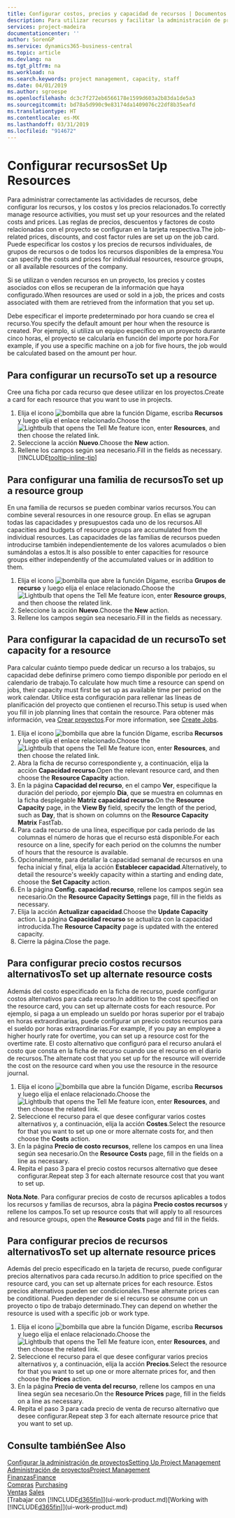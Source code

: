 ```yaml
---
title: Configurar costos, precios y capacidad de recursos | Documentos de Microsoft
description: Para utilizar recursos y facilitar la administración de proyectos, especifique costes y precios para recursos individuales o grupos de recursos, y configure la capacidad de recursos.
services: project-madeira
documentationcenter: ''
author: SorenGP
ms.service: dynamics365-business-central
ms.topic: article
ms.devlang: na
ms.tgt_pltfrm: na
ms.workload: na
ms.search.keywords: project management, capacity, staff
ms.date: 04/01/2019
ms.author: sgroespe
ms.openlocfilehash: dc3c7f272eb6566178e1599d603a2b83da1de5a3
ms.sourcegitcommit: bd78a5d990c9e83174da1409076c22df8b35eafd
ms.translationtype: HT
ms.contentlocale: es-MX
ms.lasthandoff: 03/31/2019
ms.locfileid: "914672"
---
```

# <a name="set-up-resources"></a><span data-ttu-id="5f317-103">Configurar recursos</span><span class="sxs-lookup"><span data-stu-id="5f317-103">Set Up Resources</span></span>
<span data-ttu-id="5f317-104">Para administrar correctamente las actividades de recursos, debe configurar los recursos, y los costos y los precios relacionados.</span><span class="sxs-lookup"><span data-stu-id="5f317-104">To correctly manage resource activities, you must set up your resources and the related costs and prices.</span></span> <span data-ttu-id="5f317-105">Las reglas de precios, descuentos y factores de costo relacionadas con el proyecto se configuran en la tarjeta respectiva.</span><span class="sxs-lookup"><span data-stu-id="5f317-105">The job-related prices, discounts, and cost factor rules are set up on the job card.</span></span> <span data-ttu-id="5f317-106">Puede especificar los costos y los precios de recursos individuales, de grupos de recursos o de todos los recursos disponibles de la empresa.</span><span class="sxs-lookup"><span data-stu-id="5f317-106">You can specify the costs and prices for individual resources, resource groups, or all available resources of the company.</span></span>

<span data-ttu-id="5f317-107">Si se utilizan o venden recursos en un proyecto, los precios y costes asociados con ellos se recuperan de la información que haya configurado.</span><span class="sxs-lookup"><span data-stu-id="5f317-107">When resources are used or sold in a job, the prices and costs associated with them are retrieved from the information that you set up.</span></span>

<span data-ttu-id="5f317-108">Debe especificar el importe predeterminado por hora cuando se crea el recurso.</span><span class="sxs-lookup"><span data-stu-id="5f317-108">You specify the default amount per hour when the resource is created.</span></span> <span data-ttu-id="5f317-109">Por ejemplo, si utiliza un equipo específico en un proyecto durante cinco horas, el proyecto se calcularía en función del importe por hora.</span><span class="sxs-lookup"><span data-stu-id="5f317-109">For example, if you use a specific machine on a job for five hours, the job would be calculated based on the amount per hour.</span></span>

## <a name="to-set-up-a-resource"></a><span data-ttu-id="5f317-110">Para configurar un recurso</span><span class="sxs-lookup"><span data-stu-id="5f317-110">To set up a resource</span></span>
<span data-ttu-id="5f317-111">Cree una ficha por cada recurso que desee utilizar en los proyectos.</span><span class="sxs-lookup"><span data-stu-id="5f317-111">Create a card for each resource that you want to use in projects.</span></span>

1. <span data-ttu-id="5f317-112">Elija el icono ![bombilla que abre la función Dígame](media/ui-search/search_small.png "Dígame que desea hacer"), escriba **Recursos** y luego elija el enlace relacionado.</span><span class="sxs-lookup"><span data-stu-id="5f317-112">Choose the ![Lightbulb that opens the Tell Me feature](media/ui-search/search_small.png "Tell me what you want to do") icon, enter **Resources**, and then choose the related link.</span></span>
2. <span data-ttu-id="5f317-113">Seleccione la acción **Nuevo**.</span><span class="sxs-lookup"><span data-stu-id="5f317-113">Choose the **New** action.</span></span>
3. <span data-ttu-id="5f317-114">Rellene los campos según sea necesario.</span><span class="sxs-lookup"><span data-stu-id="5f317-114">Fill in the fields as necessary.</span></span> [!INCLUDE[tooltip-inline-tip](includes/tooltip-inline-tip_md.md)]  

## <a name="to-set-up-a-resource-group"></a><span data-ttu-id="5f317-115">Para configurar una familia de recursos</span><span class="sxs-lookup"><span data-stu-id="5f317-115">To set up a resource group</span></span>
<span data-ttu-id="5f317-116">En una familia de recursos se pueden combinar varios recursos.</span><span class="sxs-lookup"><span data-stu-id="5f317-116">You can combine several resources in one resource group.</span></span> <span data-ttu-id="5f317-117">En ellas se agrupan todas las capacidades y presupuestos cada uno de los recursos.</span><span class="sxs-lookup"><span data-stu-id="5f317-117">All capacities and budgets of resource groups are accumulated from the individual resources.</span></span> <span data-ttu-id="5f317-118">Las capacidades de las familias de recursos pueden introducirse también independientemente de los valores acumulados o bien sumándolas a estos.</span><span class="sxs-lookup"><span data-stu-id="5f317-118">It is also possible to enter capacities for resource groups either independently of the accumulated values or in addition to them.</span></span>

1. <span data-ttu-id="5f317-119">Elija el icono ![bombilla que abre la función Dígame](media/ui-search/search_small.png "Dígame que desea hacer"), escriba **Grupos de recurso** y luego elija el enlace relacionado.</span><span class="sxs-lookup"><span data-stu-id="5f317-119">Choose the ![Lightbulb that opens the Tell Me feature](media/ui-search/search_small.png "Tell me what you want to do") icon, enter **Resource groups**, and then choose the related link.</span></span>
2. <span data-ttu-id="5f317-120">Seleccione la acción **Nuevo**.</span><span class="sxs-lookup"><span data-stu-id="5f317-120">Choose the **New** action.</span></span>
3. <span data-ttu-id="5f317-121">Rellene los campos según sea necesario.</span><span class="sxs-lookup"><span data-stu-id="5f317-121">Fill in the fields as necessary.</span></span>

## <a name="to-set-capacity-for-a-resource"></a><span data-ttu-id="5f317-122">Para configurar la capacidad de un recurso</span><span class="sxs-lookup"><span data-stu-id="5f317-122">To set capacity for a resource</span></span>
<span data-ttu-id="5f317-123">Para calcular cuánto tiempo puede dedicar un recurso a los trabajos, su capacidad debe definirse primero como tiempo disponible por periodo en el calendario de trabajo.</span><span class="sxs-lookup"><span data-stu-id="5f317-123">To calculate how much time a resource can spend on jobs, their capacity must first be set up as available time per period on the work calendar.</span></span> <span data-ttu-id="5f317-124">Utilice esta configuración para rellenar las líneas de planificación del proyecto que contienen el recurso.</span><span class="sxs-lookup"><span data-stu-id="5f317-124">This setup is used when you fill in job planning lines that contain the resource.</span></span> <span data-ttu-id="5f317-125">Para obtener más información, vea [Crear proyectos](projects-how-create-jobs.md).</span><span class="sxs-lookup"><span data-stu-id="5f317-125">For more information, see [Create Jobs](projects-how-create-jobs.md).</span></span>

1. <span data-ttu-id="5f317-126">Elija el icono ![bombilla que abre la función Dígame](media/ui-search/search_small.png "Dígame que desea hacer"), escriba **Recursos** y luego elija el enlace relacionado.</span><span class="sxs-lookup"><span data-stu-id="5f317-126">Choose the ![Lightbulb that opens the Tell Me feature](media/ui-search/search_small.png "Tell me what you want to do") icon, enter **Resources**, and then choose the related link.</span></span>
2. <span data-ttu-id="5f317-127">Abra la ficha de recurso correspondiente y, a continuación, elija la acción **Capacidad recurso**.</span><span class="sxs-lookup"><span data-stu-id="5f317-127">Open the relevant resource card, and then choose the **Resource Capacity** action.</span></span>
3. <span data-ttu-id="5f317-128">En la página **Capacidad del recurso**, en el campo **Ver**, especifique la duración del periodo, por ejemplo **Día**, que se muestra en columnas en la ficha desplegable **Matriz capacidad recurso**.</span><span class="sxs-lookup"><span data-stu-id="5f317-128">On the **Resource Capacity** page, in the **View By** field, specify the length of the period, such as **Day**, that is shown on columns on the **Resource Capacity Matrix** FastTab.</span></span>
4. <span data-ttu-id="5f317-129">Para cada recurso de una línea, especifique por cada periodo de las columnas el número de horas que el recurso está disponible.</span><span class="sxs-lookup"><span data-stu-id="5f317-129">For each resource on a line, specify for each period on the columns the number of hours that the resource is available.</span></span>
5. <span data-ttu-id="5f317-130">Opcionalmente, para detallar la capacidad semanal de recursos en una fecha inicial y final, elija la acción **Establecer capacidad**.</span><span class="sxs-lookup"><span data-stu-id="5f317-130">Alternatively, to detail the resource's weekly capacity within a starting and ending date, choose the **Set Capacity** action.</span></span>
6. <span data-ttu-id="5f317-131">En la página **Config. capacidad recurso**, rellene los campos según sea necesario.</span><span class="sxs-lookup"><span data-stu-id="5f317-131">On the **Resource Capacity Settings** page, fill in the fields as necessary.</span></span>
7. <span data-ttu-id="5f317-132">Elija la acción **Actualizar capacidad**.</span><span class="sxs-lookup"><span data-stu-id="5f317-132">Choose the **Update Capacity** action.</span></span> <span data-ttu-id="5f317-133">La página **Capacidad recurso** se actualiza con la capacidad introducida.</span><span class="sxs-lookup"><span data-stu-id="5f317-133">The **Resource Capacity** page is updated with the entered capacity.</span></span>
8. <span data-ttu-id="5f317-134">Cierre la página.</span><span class="sxs-lookup"><span data-stu-id="5f317-134">Close the page.</span></span>

## <a name="to-set-up-alternate-resource-costs"></a><span data-ttu-id="5f317-135">Para configurar precio costos recursos alternativos</span><span class="sxs-lookup"><span data-stu-id="5f317-135">To set up alternate resource costs</span></span>
<span data-ttu-id="5f317-136">Además del costo especificado en la ficha de recurso, puede configurar costos alternativos para cada recurso.</span><span class="sxs-lookup"><span data-stu-id="5f317-136">In addition to the cost specified on the resource card, you can set up alternate costs for each resource.</span></span> <span data-ttu-id="5f317-137">Por ejemplo, si paga a un empleado un sueldo por horas superior por el trabajo en horas extraordinarias, puede configurar un precio costos recursos para el sueldo por horas extraordinarias.</span><span class="sxs-lookup"><span data-stu-id="5f317-137">For example, if you pay an employee a higher hourly rate for overtime, you can set up a resource cost for the overtime rate.</span></span> <span data-ttu-id="5f317-138">El costo alternativo que configuró para el recurso anulará el costo que consta en la ficha de recurso cuando use el recurso en el diario de recursos.</span><span class="sxs-lookup"><span data-stu-id="5f317-138">The alternate cost that you set up for the resource will override the cost on the resource card when you use the resource in the resource journal.</span></span>

1. <span data-ttu-id="5f317-139">Elija el icono ![bombilla que abre la función Dígame](media/ui-search/search_small.png "Dígame que desea hacer"), escriba **Recursos** y luego elija el enlace relacionado.</span><span class="sxs-lookup"><span data-stu-id="5f317-139">Choose the ![Lightbulb that opens the Tell Me feature](media/ui-search/search_small.png "Tell me what you want to do") icon, enter **Resources**, and then choose the related link.</span></span>  
2. <span data-ttu-id="5f317-140">Seleccione el recurso para el que desee configurar varios costes alternativos y, a continuación, elija la acción **Costes**.</span><span class="sxs-lookup"><span data-stu-id="5f317-140">Select the resource for that you want to set up one or more alternate costs for, and then choose the **Costs** action.</span></span>  
3. <span data-ttu-id="5f317-141">En la página **Precio de costo recursos**, rellene los campos en una línea según sea necesario.</span><span class="sxs-lookup"><span data-stu-id="5f317-141">On the **Resource Costs** page, fill in the fields on a line as necessary.</span></span>  
4. <span data-ttu-id="5f317-142">Repita el paso 3 para el precio costos recursos alternativo que desee configurar.</span><span class="sxs-lookup"><span data-stu-id="5f317-142">Repeat step 3 for each alternate resource cost that you want to set up.</span></span>

<span data-ttu-id="5f317-143">**Nota**.</span><span class="sxs-lookup"><span data-stu-id="5f317-143">**Note**.</span></span> <span data-ttu-id="5f317-144">Para configurar precios de costo de recursos aplicables a todos los recursos y familias de recursos, abra la página **Precio costos recursos** y rellene los campos.</span><span class="sxs-lookup"><span data-stu-id="5f317-144">To set up resource costs that will apply to all resources and resource groups, open the **Resource Costs** page and fill in the fields.</span></span>

## <a name="to-set-up-alternate-resource-prices"></a><span data-ttu-id="5f317-145">Para configurar precios de recursos alternativos</span><span class="sxs-lookup"><span data-stu-id="5f317-145">To set up alternate resource prices</span></span>
<span data-ttu-id="5f317-146">Además del precio especificado en la tarjeta de recurso, puede configurar precios alternativos para cada recurso.</span><span class="sxs-lookup"><span data-stu-id="5f317-146">In addition to price specified on the resource card, you can set up alternate prices for each resource.</span></span> <span data-ttu-id="5f317-147">Estos precios alternativos pueden ser condicionales.</span><span class="sxs-lookup"><span data-stu-id="5f317-147">These alternate prices can be conditional.</span></span> <span data-ttu-id="5f317-148">Pueden depender de si el recurso se consume con un proyecto o tipo de trabajo determinado.</span><span class="sxs-lookup"><span data-stu-id="5f317-148">They can depend on whether the resource is used with a specific job or work type.</span></span>

1. <span data-ttu-id="5f317-149">Elija el icono ![bombilla que abre la función Dígame](media/ui-search/search_small.png "Dígame que desea hacer"), escriba **Recursos** y luego elija el enlace relacionado.</span><span class="sxs-lookup"><span data-stu-id="5f317-149">Choose the ![Lightbulb that opens the Tell Me feature](media/ui-search/search_small.png "Tell me what you want to do") icon, enter **Resources**, and then choose the related link.</span></span>
2. <span data-ttu-id="5f317-150">Seleccione el recurso para el que desee configurar varios precios alternativos y, a continuación, elija la acción **Precios**.</span><span class="sxs-lookup"><span data-stu-id="5f317-150">Select the resource for that you want to set up one or more alternate prices for, and then choose the **Prices** action.</span></span>
3. <span data-ttu-id="5f317-151">En la página **Precio de venta del recurso**, rellene los campos en una línea según sea necesario.</span><span class="sxs-lookup"><span data-stu-id="5f317-151">On the **Resource Prices** page, fill in the fields on a line as necessary.</span></span>
4. <span data-ttu-id="5f317-152">Repita el paso 3 para cada precio de venta de recurso alternativo que desee configurar.</span><span class="sxs-lookup"><span data-stu-id="5f317-152">Repeat step 3 for each alternate resource price that you want to set up.</span></span>

## <a name="see-also"></a><span data-ttu-id="5f317-153">Consulte también</span><span class="sxs-lookup"><span data-stu-id="5f317-153">See Also</span></span>
[<span data-ttu-id="5f317-154">Configurar la administración de proyectos</span><span class="sxs-lookup"><span data-stu-id="5f317-154">Setting Up Project Management</span></span>](projects-setup-projects.md)  
[<span data-ttu-id="5f317-155">Administración de proyectos</span><span class="sxs-lookup"><span data-stu-id="5f317-155">Project Management</span></span>](projects-manage-projects.md)  
[<span data-ttu-id="5f317-156">Finanzas</span><span class="sxs-lookup"><span data-stu-id="5f317-156">Finance</span></span>](finance.md)  
<span data-ttu-id="5f317-157">[Compras](purchasing-manage-purchasing.md)       </span><span class="sxs-lookup"><span data-stu-id="5f317-157">[Purchasing](purchasing-manage-purchasing.md)       </span></span>  
<span data-ttu-id="5f317-158">[Ventas](sales-manage-sales.md)    </span><span class="sxs-lookup"><span data-stu-id="5f317-158">[Sales](sales-manage-sales.md)    </span></span>  
<span data-ttu-id="5f317-159">[Trabajar con [!INCLUDE[d365fin](includes/d365fin_md.md)]](ui-work-product.md)</span><span class="sxs-lookup"><span data-stu-id="5f317-159">[Working with [!INCLUDE[d365fin](includes/d365fin_md.md)]](ui-work-product.md)</span></span>  
